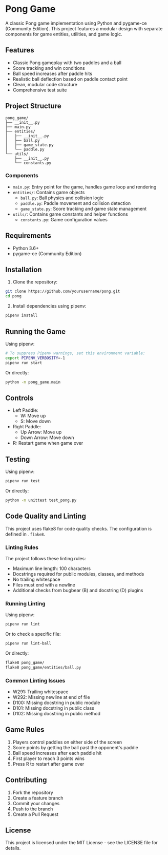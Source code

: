 # Pong Game

A classic Pong game implementation using Python and pygame-ce (Community Edition). This project features a modular design with separate components for game entities, utilities, and game logic.

## Features

- Classic Pong gameplay with two paddles and a ball
- Score tracking and win conditions
- Ball speed increases after paddle hits
- Realistic ball deflection based on paddle contact point
- Clean, modular code structure
- Comprehensive test suite

## Project Structure

```
pong_game/
├── __init__.py
├── main.py
├── entities/
│   ├── __init__.py
│   ├── ball.py
│   ├── game_state.py
│   └── paddle.py
└── utils/
    ├── __init__.py
    └── constants.py
```

### Components

- `main.py`: Entry point for the game, handles game loop and rendering
- `entities/`: Contains game objects
  - `ball.py`: Ball physics and collision logic
  - `paddle.py`: Paddle movement and collision detection
  - `game_state.py`: Score tracking and game state management
- `utils/`: Contains game constants and helper functions
  - `constants.py`: Game configuration values

## Requirements

- Python 3.6+
- pygame-ce (Community Edition)

## Installation

1. Clone the repository:
```bash
git clone https://github.com/yourusername/pong.git
cd pong
```

2. Install dependencies using pipenv:
```bash
pipenv install
```

## Running the Game

Using pipenv:
```bash
# To suppress Pipenv warnings, set this environment variable:
export PIPENV_VERBOSITY=-1
pipenv run start
```

Or directly:
```bash
python -m pong_game.main
```

## Controls

- Left Paddle:
  - W: Move up
  - S: Move down
- Right Paddle:
  - Up Arrow: Move up
  - Down Arrow: Move down
- R: Restart game when game over

## Testing

Using pipenv:
```bash
pipenv run test
```

Or directly:
```bash
python -m unittest test_pong.py
```

## Code Quality and Linting

This project uses flake8 for code quality checks. The configuration is defined in `.flake8`.

### Linting Rules

The project follows these linting rules:
- Maximum line length: 100 characters
- Docstrings required for public modules, classes, and methods
- No trailing whitespace
- Files must end with a newline
- Additional checks from bugbear (B) and docstring (D) plugins

### Running Linting

Using pipenv:
```bash
pipenv run lint
```

Or to check a specific file:
```bash
pipenv run lint-ball
```

Or directly:
```bash
flake8 pong_game/
flake8 pong_game/entities/ball.py
```

### Common Linting Issues

- W291: Trailing whitespace
- W292: Missing newline at end of file
- D100: Missing docstring in public module
- D101: Missing docstring in public class
- D102: Missing docstring in public method

## Game Rules

1. Players control paddles on either side of the screen
2. Score points by getting the ball past the opponent's paddle
3. Ball speed increases after each paddle hit
4. First player to reach 3 points wins
5. Press R to restart after game over

## Contributing

1. Fork the repository
2. Create a feature branch
3. Commit your changes
4. Push to the branch
5. Create a Pull Request

## License

This project is licensed under the MIT License - see the LICENSE file for details. 